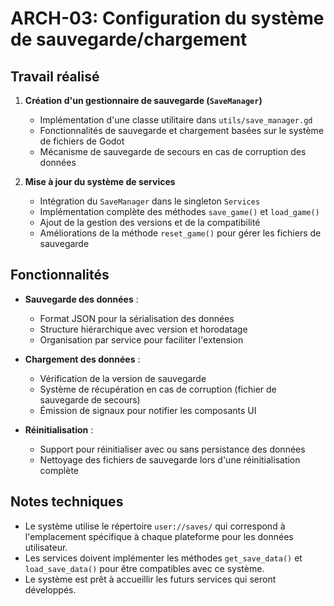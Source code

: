 # ARCH-03: Configuration du système de sauvegarde/chargement

## Travail réalisé

1. **Création d'un gestionnaire de sauvegarde (`SaveManager`)**
   - Implémentation d'une classe utilitaire dans `utils/save_manager.gd`
   - Fonctionnalités de sauvegarde et chargement basées sur le système de fichiers de Godot
   - Mécanisme de sauvegarde de secours en cas de corruption des données

2. **Mise à jour du système de services**
   - Intégration du `SaveManager` dans le singleton `Services`
   - Implémentation complète des méthodes `save_game()` et `load_game()`
   - Ajout de la gestion des versions et de la compatibilité
   - Améliorations de la méthode `reset_game()` pour gérer les fichiers de sauvegarde

## Fonctionnalités

- **Sauvegarde des données** :
  - Format JSON pour la sérialisation des données
  - Structure hiérarchique avec version et horodatage
  - Organisation par service pour faciliter l'extension

- **Chargement des données** :
  - Vérification de la version de sauvegarde
  - Système de récupération en cas de corruption (fichier de sauvegarde de secours)
  - Émission de signaux pour notifier les composants UI

- **Réinitialisation** :
  - Support pour réinitialiser avec ou sans persistance des données
  - Nettoyage des fichiers de sauvegarde lors d'une réinitialisation complète

## Notes techniques

- Le système utilise le répertoire `user://saves/` qui correspond à l'emplacement spécifique à chaque plateforme pour les données utilisateur.
- Les services doivent implémenter les méthodes `get_save_data()` et `load_save_data()` pour être compatibles avec ce système.
- Le système est prêt à accueillir les futurs services qui seront développés.
